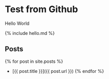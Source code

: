 # Test from Github

Hello World

{% include hello.md %}

## Posts

{% for post in site.posts %}
* [{{ post.title }}]({{ post.url }})
{% endfor %}
